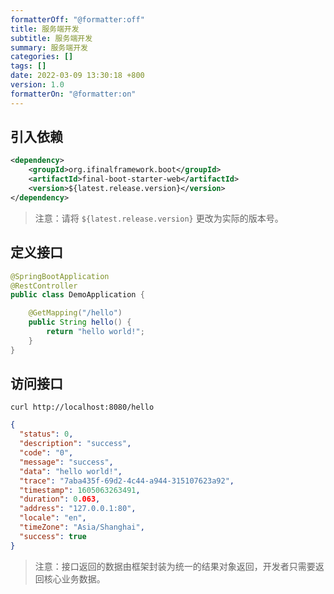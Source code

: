 ```yaml
---
formatterOff: "@formatter:off"
title: 服务端开发
subtitle: 服务端开发
summary: 服务端开发
categories: [] 
tags: [] 
date: 2022-03-09 13:30:18 +800 
version: 1.0
formatterOn: "@formatter:on"
---
```




## 引入依赖

```xml
<dependency>
    <groupId>org.ifinalframework.boot</groupId>
    <artifactId>final-boot-starter-web</artifactId>
    <version>${latest.release.version}</version>
</dependency>
```

> 注意：请将 `${latest.release.version}` 更改为实际的版本号。



## 定义接口

```java
@SpringBootApplication
@RestController
public class DemoApplication {

	@GetMapping("/hello")
	public String hello() {
		return "hello world!";
    }
}
```



## 访问接口

```shell
curl http://localhost:8080/hello
```

```json
{
  "status": 0,
  "description": "success",
  "code": "0",
  "message": "success",
  "data": "hello world!",
  "trace": "7aba435f-69d2-4c44-a944-315107623a92",
  "timestamp": 1605063263491,
  "duration": 0.063,
  "address": "127.0.0.1:80",
  "locale": "en",
  "timeZone": "Asia/Shanghai",
  "success": true
}
```

> 注意：接口返回的数据由框架封装为统一的结果对象返回，开发者只需要返回核心业务数据。